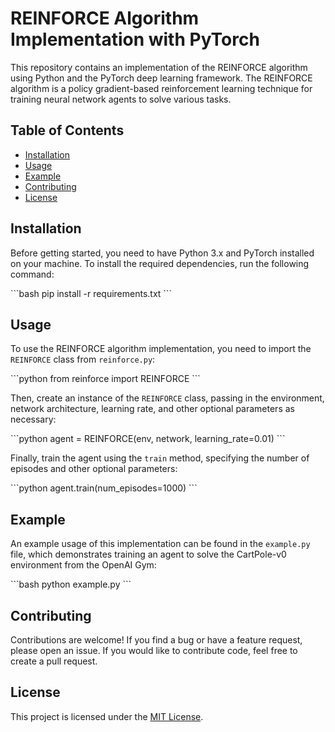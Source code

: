 # REINFORCE Algorithm Implementation with PyTorch

This repository contains an implementation of the REINFORCE algorithm using Python and the PyTorch deep learning framework. The REINFORCE algorithm is a policy gradient-based reinforcement learning technique for training neural network agents to solve various tasks.

## Table of Contents

- [Installation](#installation)
- [Usage](#usage)
- [Example](#example)
- [Contributing](#contributing)
- [License](#license)

## Installation

Before getting started, you need to have Python 3.x and PyTorch installed on your machine. To install the required dependencies, run the following command:

\```bash
pip install -r requirements.txt
\```

## Usage

To use the REINFORCE algorithm implementation, you need to import the `REINFORCE` class from `reinforce.py`:

\```python
from reinforce import REINFORCE
\```

Then, create an instance of the `REINFORCE` class, passing in the environment, network architecture, learning rate, and other optional parameters as necessary:

\```python
agent = REINFORCE(env, network, learning_rate=0.01)
\```

Finally, train the agent using the `train` method, specifying the number of episodes and other optional parameters:

\```python
agent.train(num_episodes=1000)
\```

## Example

An example usage of this implementation can be found in the `example.py` file, which demonstrates training an agent to solve the CartPole-v0 environment from the OpenAI Gym:

\```bash
python example.py
\```

## Contributing

Contributions are welcome! If you find a bug or have a feature request, please open an issue. If you would like to contribute code, feel free to create a pull request.

## License

This project is licensed under the [MIT License](LICENSE).
